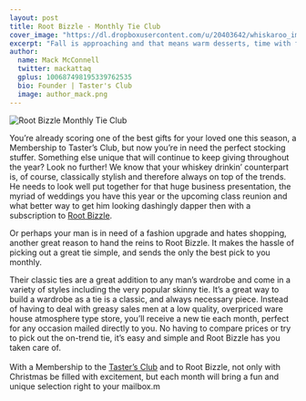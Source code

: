 ```yaml
---
layout: post
title: Root Bizzle - Monthly Tie Club
cover_image: "https://dl.dropboxusercontent.com/u/20403642/whiskaroo_images/whiskaroo_header_images/5.jpg"
excerpt: "Fall is approaching and that means warm desserts, time with family and friends and rich flavors! Cooking with Bourbon adds a unique twist to any dish that you’re making and we wanted to share an amazing Peach Bourbon Pie with.."
author:
  name: Mack McConnell
  twitter: mackattaq
  gplus: 100687498195339762535 
  bio: Founder | Taster's Club
  image: author_mack.png
---
```


![Root Bizzle Monthly Tie Club](https://dl.dropboxusercontent.com/u/20403642/images/whiskaroo/tri-model.jpg)

You’re already scoring one of the best gifts for your loved one this season, a Membership to Taster’s Club, but now you’re in need the perfect stocking stuffer. Something else unique that will continue to keep giving throughout the year? Look no further! We know that your whiskey drinkin’ counterpart is, of course, classically stylish and therefore always on top of the trends. He needs to look well put together for that huge business presentation, the myriad of weddings you have this year or the upcoming class reunion and what better way to get him looking dashingly dapper then with a subscription to <a href="http://www.rootbizzle.com/">Root Bizzle</a>.
<br>

Or perhaps your man is in need of a fashion upgrade and hates shopping, another great reason to hand the reins to Root Bizzle. It makes the hassle of picking out a great tie simple, and sends the only the best pick to you monthly. 

Their classic ties are a great addition to any man’s wardrobe and come in a variety of styles including the very popular skinny tie. It’s a great way to build a wardrobe as a tie is a classic, and always necessary piece. Instead of having to deal with greasy sales men at a low quality, overpriced ware house atmosphere type store, you’ll receive a new tie each month, perfect for any occasion mailed directly to you. No having to compare prices or try to pick out the on-trend tie, it’s easy and simple and Root Bizzle has you taken care of. 
<br>
<br>
With a Membership to the <a href="http://www.tastersclub.com">Taster’s Club</a> and to Root Bizzle, not only with Christmas be filled with excitement, but each month will bring a fun and unique selection right to your mailbox.m